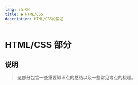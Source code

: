 ```yaml
---
lang: zh-CN
title: ● HTML/CSS
description: HTML/CSS的描述
---
```


# HTML/CSS 部分

## 说明

> 这部分包含一些重要知识点的总结以及一些常见考点的梳理。
